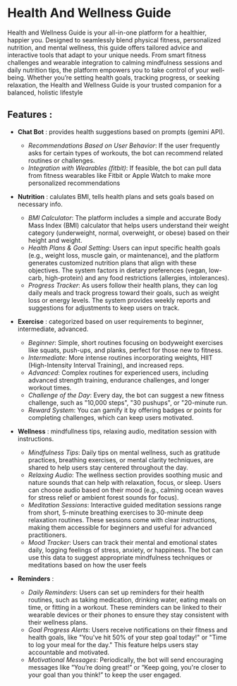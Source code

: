 # Health And Wellness Guide


Health and Wellness Guide is your all-in-one platform for a healthier, happier you. Designed to seamlessly blend physical fitness, personalized nutrition, and mental wellness, this guide offers tailored advice and interactive tools that adapt to your unique needs. From smart fitness challenges and wearable integration to calming mindfulness sessions and daily nutrition tips, the platform empowers you to take control of your well-being. Whether you’re setting health goals, tracking progress, or seeking relaxation, the Health and Wellness Guide is your trusted companion for a balanced, holistic lifestyle


## Features :

- **Chat Bot** : provides health suggestions based on prompts (gemini API). 
    - *Recommendations Based on User Behavior*: If the user frequently asks for certain types of workouts, the bot can recommend related routines or challenges.
    - *Integration with Wearables (fitbit)*: If feasible, the bot can pull data from fitness wearables like Fitbit or Apple Watch to make more personalized recommendations

- **Nutrition** : calulates BMI, tells health plans and sets goals based on necessary info.
    - *BMI Calculator*: The platform includes a simple and accurate Body Mass Index (BMI) calculator that helps users understand their weight category (underweight, normal, overweight, or obese) based on their height and weight.
    - *Health Plans & Goal Setting*: Users can input specific health goals (e.g., weight loss, muscle gain, or maintenance), and the platform generates customized nutrition plans that align with these objectives. The system factors in dietary preferences (vegan, low-carb, high-protein) and any food restrictions (allergies, intolerances).
    - *Progress Tracker*: As users follow their health plans, they can log daily meals and track progress toward their goals, such as weight loss or energy levels. The system provides weekly reports and suggestions for adjustments to keep users on track.

- **Exercise** : categorized based on user requirements to beginner, intermediate, advanced.
    - *Beginner*: Simple, short routines focusing on bodyweight exercises like squats, push-ups, and planks, perfect for those new to fitness.
    - *Intermediate*: More intense routines incorporating weights, HIIT (High-Intensity Interval Training), and increased reps.
    - *Advanced*: Complex routines for experienced users, including advanced strength training, endurance challenges, and longer workout times.
    - *Challenge of the Day*: Every day, the bot can suggest a new fitness challenge, such as "10,000 steps", "30 pushups", or "20-minute run.
    - *Reward System*: You can gamify it by offering badges or points for completing challenges, which can keep users motivated.

- **Wellness** : mindfullness tips, relaxing audio, meditation session with instructions. 
    - *Mindfulness Tips*: Daily tips on mental wellness, such as gratitude practices, breathing exercises, or mental clarity techniques, are shared to help users stay centered throughout the day.
    - *Relaxing Audio*: The wellness section provides soothing music and nature sounds that can help with relaxation, focus, or sleep. Users can choose audio based on their mood (e.g., calming ocean waves for stress relief or ambient forest sounds for focus).
    - *Meditation Sessions*: Interactive guided meditation sessions range from short, 5-minute breathing exercises to 30-minute deep relaxation routines. These sessions come with clear instructions, making them accessible for beginners and useful for advanced practitioners.
    - *Mood Tracker*: Users can track their mental and emotional states daily, logging feelings of stress, anxiety, or happiness. The bot can use this data to suggest appropriate mindfulness techniques or meditations based on how the user feels

- **Reminders** :
    - *Daily Reminders*: Users can set up reminders for their health routines, such as taking medication, drinking water, eating meals on time, or fitting in a workout. These reminders can be linked to their wearable devices or their phones to ensure they stay consistent with their wellness plans.
    - *Goal Progress Alerts*: Users receive notifications on their fitness and health goals, like "You've hit 50% of your step goal today!" or "Time to log your meal for the day." This feature helps users stay accountable and motivated.
    - *Motivational Messages*: Periodically, the bot will send encouraging messages like “You’re doing great!” or “Keep going, you're closer to your goal than you think!” to keep the user engaged. 